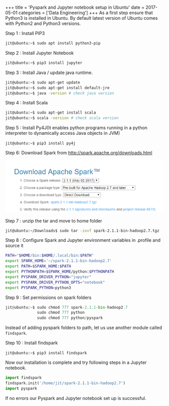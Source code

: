 +++
title = 'Pyspark and Jupyter notebook setup in Ubuntu'
date = 2017-05-01
categories = ['Data Engineering']
+++
As a first step ensure that Python3 is installed in Ubuntu. By default latest version of Ubuntu comes with Python2 and Python3 versions. 

Step 1 : Install PIP3

```bash
jit@ubuntu:~$ sudo apt install python3-pip

```

Step 2 : Install Jupyter Notebook

```bash
jit@ubuntu:~$ pip3 install jupyter

```

Step 3 : Install Java / update java runtime.

```bash
jit@ubuntu:~$ sudo apt-get update
jit@ubuntu:~$ sudo apt-get install default-jre
jit@ubuntu:~$ java -version # check java version

```

Step 4 : Install Scala   

```bash
jit@ubuntu:~$ sudo apt-get install scala  
jit@ubuntu:~$ scala -version # check scala version
```

Step 5 : Install Py4J(It enables python programs running in a python interpreter to dynamically access Java objects in JVM)

`jit@ubuntu:~$ pip3 install py4j`

Step 6: Download Spark from <http://spark.apache.org/downloads.html>   

![](2017-05-24-21-59-43.png)  

Step 7 : unzip the tar and move to home folder 

```bash 
jit@ubuntu:~/Downloads$ sudo tar -zxvf spark-2.1.1-bin-hadoop2.7.tgz 
```

Step 8 : Configure Spark and Jupyter environment variables in .profile  and source it 

```bash
PATH="$HOME/bin:$HOME/.local/bin:$PATH"
export SPARK_HOME='~/spark-2.1.1-bin-hadoop2.7'
export PATH=$SPARK_HOME:$PATH
export PYTHONPATH=$SPARK_HOME/python:$PYTHONPATH
export PYSPARK_DRIVER_PYTHON="jupyter"
export PYSPARK_DRIVER_PYTHON_OPTS="notebook"
export PYSPARK_PYTHON=python3

```

Step 9 : Set permissions on spark folders  

```python
jit@ubuntu:~$ sudo chmod 777 spark-2.1.1-bin-hadoop2.7
              sudo chmod 777 python
              sudo chmod 777 python/pyspark
```

Instead of adding pyspark folders to path, let us use another module called `findspark`.  

Step 10 : Install findspark  

`jit@ubuntu:~$ pip3 install findspark`  

Now our installation is complete and try following steps in a Jupyter notebook.  

```python
import findspark
findspark.init('/home/jit/spark-2.1.1-bin-hadoop2.7')
import pyspark
```

If no errors our Pyspark and Jupyter notebook set up is successful. 
